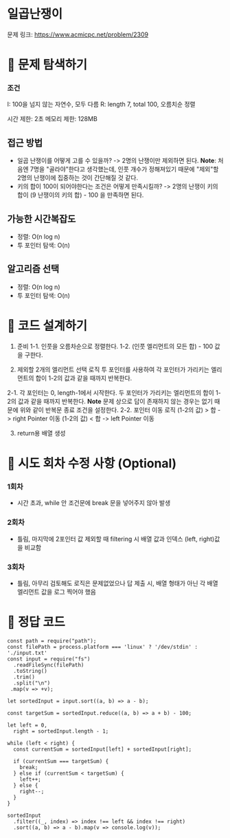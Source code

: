 # 일곱난쟁이

문제 링크: https://www.acmicpc.net/problem/2309

# 📌 문제 탐색하기

### 조건

I: 100을 넘지 않는 자연수, 모두 다름
R: length 7, total 100, 오름치순 정렬

시간 제한: 2초
메모리 제한: 128MB

## 접근 방법

- 일곱 난쟁이를 어떻게 고를 수 있을까? -> 2명의 난쟁이만 제외하면 된다.
  **Note**: 처음엔 7명을 "골라야"한다고 생각했는데, 인풋 개수가 정해져있기 때문에 "제외"할 2명의 난쟁이에 집중하는 것이 간단해질 것 같다.
- 키의 합이 100이 되어야한다는 조건은 어떻게 만족시킬까? -> 2명의 난쟁이 키의 합이 (9 난쟁이의 키의 합) - 100 을 만족하면 된다.

## 가능한 시간복잡도

- 정렬: O(n log n)
- 투 포인터 탐색: O(n)

## 알고리즘 선택

- 정렬: O(n log n)
- 투 포인터 탐색: O(n)

# 📌 코드 설계하기

1. 준비
   1-1. 인풋을 오름차순으로 정렬한다.
   1-2. (인풋 엘리먼트의 모든 합) - 100 값을 구한다.

2. 제외할 2개의 엘리먼트 선택 로직
   투 포인터를 사용하여 각 포인터가 가리키는 엘리먼트의 합이 1-2의 값과 같을 때까지 반복한다.

2-1. 각 포인터는 0, length-1에서 시작한다. 두 포인터가 가리키는 엘리먼트의 합이 1-2의 값과 같을 때까지 반복한다.
**Note** 문제 상으로 답이 존재하지 않는 경우는 없기 때문에 위와 같이 반복문 종료 조건을 설정한다.
2-2. 포인터 이동 로직
(1-2의 값) > 합 -> right Pointer 이동
(1-2의 값) < 합 -> left Pointer 이동

3. return용 배열 생성

# 📌 시도 회차 수정 사항 (Optional)

### 1회차

- 시간 초과, while 안 조건문에 break 문을 넣어주지 않아 발생

### 2회차

- 틀림, 마지막에 2포인터 값 제외할 때 filtering 시 배열 값과 인덱스 (left, right)값을 비교함

### 3회차

- 틀림, 아무리 검토해도 로직은 문제없었으나 답 제출 시, 배열 형태가 아닌 각 배열 엘리먼트 값을 로그 찍어야 했음

# 📌 정답 코드

```
const path = require("path");
const filePath = process.platform === 'linux' ? '/dev/stdin' : './input.txt'
const input = require("fs")
  .readFileSync(filePath)
  .toString()
  .trim()
  .split("\n")
 .map(v => +v);

let sortedInput = input.sort((a, b) => a - b);

const targetSum = sortedInput.reduce((a, b) => a + b) - 100;

let left = 0,
  right = sortedInput.length - 1;

while (left < right) {
  const currentSum = sortedInput[left] + sortedInput[right];

  if (currentSum === targetSum) {
    break;
  } else if (currentSum < targetSum) {
    left++;
  } else {
    right--;
  }
}

sortedInput
  .filter((_, index) => index !== left && index !== right)
  .sort((a, b) => a - b).map(v => console.log(v));
```
